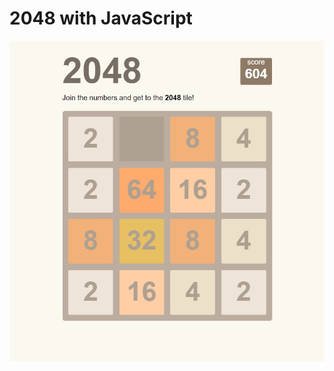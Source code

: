 # 2048 with JavaScript
 
![2048](https://github.com/BuseDev/2048-with-JavaScript/blob/main/2048/img/Screenshot%202048.jpg?raw=true)
